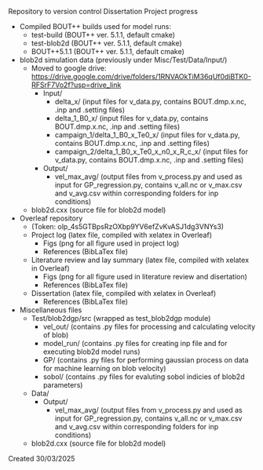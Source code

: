 Repository to version control Dissertation Project progress
- Compiled BOUT++ builds used for model runs:
  - test-build (BOUT++ ver. 5.1.1, default cmake)
  - test-blob2d (BOUT++ ver. 5.1.1, default cmake)
  - BOUT++5.1.1 (BOUT++ ver. 5.1.1, default cmake)
- blob2d simulation data (previously under Misc/Test/Data/Input/)
  - Moved to google drive: https://drive.google.com/drive/folders/1RNVAOkTiM36qUf0diBTK0-RFSrF7Vo2f?usp=drive_link
    - Input/
        - delta_x/ (input files for v_data.py, contains BOUT.dmp.x.nc, .inp and .setting files)
        - delta_1_B0_x/ (input files for v_data.py, contains BOUT.dmp.x.nc, .inp and .setting files)
        - campaign_1/delta_1_B0_x_Te0_x/ (input files for v_data.py, contains BOUT.dmp.x.nc, .inp and .setting files)
        - campaign_2/delta_1_B0_x_Te0_x_n0_x_R_c_x/ (input files for v_data.py, contains BOUT.dmp.x.nc, .inp and .setting files)
    - Output/
        - vel_max_avg/ (output files from v_process.py and used as input for GP_regression.py, contains v_all.nc or v_max.csv and v_avg.csv  within corresponding folders for inp conditions) 
  - blob2d.cxx (source file for blob2d model)
- Overleaf repository
  - (Token: olp_4s5GTBpsRzOXbp9YV6efZvKvASJ1dg3VNYs3)
  - Project log (latex file, compiled with xelatex in Overleaf)
    - Figs (png for all figure used in project log)
    - References (BibLaTex file)
  - Literature review and lay summary (latex file, compiled with xelatex in Overleaf)
    - Figs (png for all figure used in literature review and disertation)
    - References (BibLaTex file)
  - Dissertation (latex file, compiled with xelatex in Overleaf)
    - References (BibLaTex file)
- Miscellaneous files
  - Test/blob2dgp/src (wrapped as test_blob2dgp module)
    - vel_out/ (contains .py files for processing and calculating velocity of blob)
    - model_run/ (contains .py files for creating inp file and for executing blob2d model runs)
    - GP/ (contains .py files for performing gaussian process on data for machine learning on blob velocity)
    - sobol/ (contains .py files for evaluting sobol indicies of blob2d parameters)
  - Data/
    - Output/
      - vel_max_avg/ (output files from v_process.py and used as input for GP_regression.py, contains v_all.nc or v_max.csv and v_avg.csv  within corresponding folders for inp conditions) 
  - blob2d.cxx (source file for blob2d model)

Created 30/03/2025
